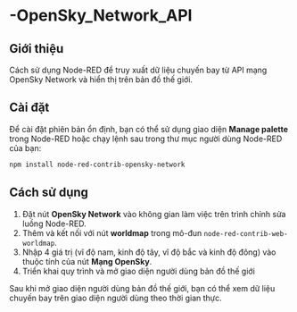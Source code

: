 # -OpenSky_Network_API
## Giới thiệu
Cách sử dụng Node-RED để truy xuất dữ liệu chuyến bay từ API mạng OpenSky Network và hiển thị trên bản đồ thế giới.
## Cài đặt

Để cài đặt phiên bản ổn định, bạn có thể sử dụng giao diện **Manage palette** trong Node-RED hoặc chạy lệnh sau trong thư mục người dùng Node-RED của bạn:

```bash
npm install node-red-contrib-opensky-network
```

## Cách sử dụng

1. Đặt nút **OpenSky Network** vào không gian làm việc trên trình chỉnh sửa luồng Node-RED.
2. Thêm và kết nối với nút **worldmap** trong mô-đun `node-red-contrib-web-worldmap`.
3. Nhập 4 giá trị (vĩ độ nam, kinh độ tây, vĩ độ bắc và kinh độ đông) vào thuộc tính của nút **Mạng OpenSky**.
4. Triển khai quy trình và mở giao diện người dùng bản đồ thế giới

Sau khi mở giao diện người dùng bản đồ thế giới, bạn có thể xem dữ liệu chuyến bay trên giao diện người dùng theo thời gian thực.
